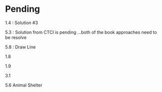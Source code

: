 # Pending


1.4 : Solution #3

5.3 : Solution from CTCI is pending ...both of the book approaches need to be resolve

5.8 : Draw Line

1.8

1.9 


3.1

5.6 Animal Shelter
